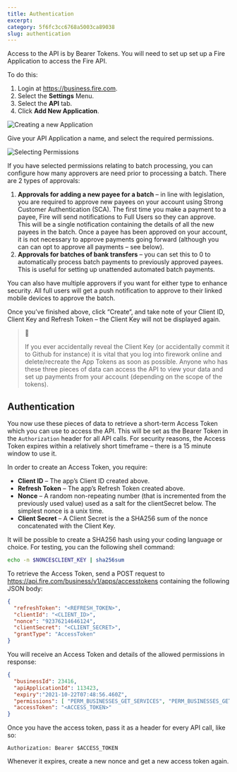 ```yaml
---
title: Authentication
excerpt: 
category: 5f6fc3cc6768a5003ca89038
slug: authentication
---
```

Access to the API is by Bearer Tokens. You will need to set up set up a Fire Application to access the Fire API. 

To do this:

1. Login at https://business.fire.com.
1. Select the **Settings** Menu.
1. Select the **API** tab.
1. Click **Add New Application**.

![Creating a new Application](https://www.fire.com/wp-content/uploads/2023/05/settings-api.png)

Give your API Application a name, and select the required permissions.

![Selecting Permissions](https://www.fire.com/wp-content/uploads/2023/05/settings-api-new.png)

If you have selected permissions relating to batch processing, you can configure how many approvers are need prior to processing a batch. There are 2 types of approvals:

1. **Approvals for adding a new payee for a batch** – in line with legislation, you are required to approve new payees on your account using Strong Customer Authentication (SCA). The first time you make a payment to a payee, Fire will send notifications to Full Users so they can approve. This will be a single notification containing the details of all the new payees in the batch. Once a payee has been approved on your account, it is not necessary to approve payments going forward (although you can can opt to approve all payments – see below).
1. **Approvals for batches of bank transfers** – you can set this to 0 to automatically process batch payments to previously approved payees. This is useful for setting up unattended automated batch payments.

You can also have multiple approvers if you want for either type to enhance security. All full users will get a push notification to approve to their linked mobile devices to approve the batch.

Once you’ve finished above, click “Create“, and take note of your Client ID, Client Key and Refresh Token – the Client Key will not be displayed again.

> 🚧 
> 
> If you ever accidentally reveal the Client Key (or accidentally commit it to Github for instance) it is vital that you log into firework online and delete/recreate the App Tokens as soon as possible. Anyone who has these three pieces of data can access the API to view your data and set up payments from your account (depending on the scope of the tokens).

## Authentication
You now use these pieces of data to retrieve a short-term Access Token which you can use to access the API. This will be set as the Bearer Token in the `Authorization` header for all API calls. For security reasons, the Access Token expires within a relatively short timeframe – there is a 15 minute window to use it.

In order to create an Access Token, you require:

* **Client ID** – The app’s Client ID created above.
* **Refresh Token** – The app’s Refresh Token created above.
* **Nonce** – A random non-repeating number (that is incremented from the previously used value) used as a salt for the clientSecret below. The simplest nonce is a unix time.
* **Client Secret** – A Client Secret is the a SHA256 sum of the nonce concatenated with the Client Key.

It will be possible to create a SHA256 hash using your coding language or choice. For testing, you can the following shell command:

```bash
echo -n $NONCE$CLIENT_KEY | sha256sum
```

To retrieve the Access Token, send a POST request to https://api.fire.com/business/v1/apps/accesstokens containing the following JSON body:

```JSON
{ 
  "refreshToken": "<REFRESH_TOKEN>", 
  "clientId": "<CLIENT_ID>", 
  "nonce": "92376214646124", 
  "clientSecret": "<CLIENT_SECRET>", 
  "grantType": "AccessToken" 
}
```

You will receive an Access Token and details of the allowed permissions in response:

```JSON
{ 
  "businessId": 23416, 
  "apiApplicationId": 113423, 
  "expiry":"2021-10-22T07:48:56.460Z", 
  "permissions": [ "PERM_BUSINESSES_GET_SERVICES", "PERM_BUSINESSES_GET_ACCOUNTS", "PERM_BUSINESSES_GET_ACCOUNT", "PERM_BUSINESSES_GET_ACCOUNT_TRANSACTIONS", "PERM_BUSINESSES_GET_ACCOUNT_TRANSACTIONS_FILTER", "PERM_BUSINESSES_GET_FUNDING_SOURCES", "PERM_BUSINESSES_GET_FUNDING_SOURCE", "PERM_BUSINESSES_GET_FUNDING_SOURCE_TRANSACTIONS", "PERM_BUSINESSES_GET_WEBHOOKS", "PERM_BUSINESSES_GET_WEBHOOK_EVENT_TEST", "PERM_BUSINESSES_GET_LIMITS", "PERM_BUSINESSES_GET_FX_RATE", "PERM_BUSINESSES_GET_APPS", "PERM_BUSINESSES_GET_APP_PERMISSIONS", "PERM_BUSINESSES_GET_APPS_PERMISSIONS", "PERM_BUSINESSES_GET_WEBHOOK_TOKENS" ], 
  "accessToken": "<ACCESS_TOKEN>" 
}
```

Once you have the access token, pass it as a header for every API call, like so:

```HTTP
Authorization: Bearer $ACCESS_TOKEN
```

Whenever it expires, create a new nonce and get a new access token again.
